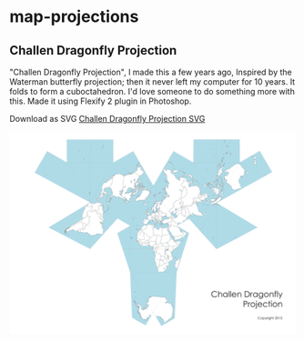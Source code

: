 # map-projections

## Challen Dragonfly Projection

"Challen Dragonfly Projection", I made this a few years ago, Inspired by the Waterman butterfly projection; then it never left my computer for 10 years. It folds to form a cuboctahedron. I'd love someone to do something more with this. Made it using Flexify 2 plugin in Photoshop.

Download as SVG [Challen Dragonfly Projection SVG](./challen%20dragonfly.svg)

![Challen Dragonfly Projection PNG](./challen%20dragonfly.png)




